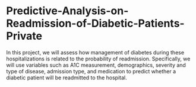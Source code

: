 # Predictive-Analysis-on-Readmission-of-Diabetic-Patients-Private

In this project, we will assess how management of diabetes during these hospitalizations is related to
the probability of readmission. Specifically, we will use variables such as A1C measurement,
demographics, severity and type of disease, admission type, and medication to predict whether a
diabetic patient will be readmitted to the hospital.
